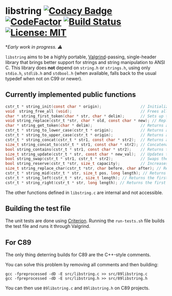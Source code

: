 # libstring [![Codacy Badge](https://app.codacy.com/project/badge/Grade/265e20e3a7b6416d85609612e600d16f)](https://www.codacy.com/gh/carmesim/libstring?utm_source=github.com&amp;utm_medium=referral&amp;utm_content=carmesim/libstring&amp;utm_campaign=Badge_Grade) [![CodeFactor](https://www.codefactor.io/repository/github/carmesim/libstring/badge)](https://www.codefactor.io/repository/github/carmesim/libstring) [![Build Status](https://travis-ci.org/carmesim/libstring.svg?branch=master)](https://travis-ci.org/carmesim/libstring) [![License: MIT](https://img.shields.io/badge/License-MIT-yellow.svg)](https://opensource.org/licenses/MIT)

  **Early work in progress. ⚠️*

`libstring` aims to be a highly portable, [Valgrind](https://www.valgrind.org/)-passing, single-header library that brings better support for strings and string manipulation to ANSI C. This library does **not** depend on `string.h` or `strings.h`, using only `stdio.h`, `stdlib.h` and `stdbool.h` (when available, falls back to the usual typedef when not on C99 or newer).

## Currently implemented public functions

```C
cstr_t * string_init(const char * origin);                 // Initializes a new cstr_t *.
void  string_free_all (void);                              // Frees all heap allocations made by libstring.
char * string_first_token(char * str, char * delim);       // Sets up tokenization and returns the first token
void string_replace(cstr_t *str, char * old, const char * new); // Replaces all instances of `old` to `new` within `str`
char * string_get_token(char * delim);                     // Returns a token from the char * str passed onto the previous function
cstr_t * string_to_lower_case(cstr_t * origin);            // Returns a new cstr_t * with the contents of origin lower-cased
cstr_t * string_to_upper_case(cstr_t * origin);            // Returns a new cstr_t * with the contents of origin upper-cased
cstr_t * string_concat(cstr_t * str1, const char * str2);  // Returns a new cstr_t * with the concatenation of str1 and str2
size_t string_concat_to(cstr_t * str1, const char * str2); // Concatenates str1 and str2 to str1.
bool string_contains(cstr_t * str1, const char * str2);    // Returns true if str2 is a substring of str1.
size_t string_update(cstr_t * str, const char * new_val);  // Updates the value of str. Increases its memory reservation if needed.
bool string_swap(cstr_t * str1, cstr_t * str2);            // Swaps the contents of str1 and str2.
bool string_reserve(cstr_t *str, size_t capacity);         // Increases str's memory reservation
size_t string_replace_char(cstr_t *str, char before, char after); // Replaces all instances of a char with another.
cstr_t * string_mid(cstr_t * str, size_t pos, long length); // Returns a substring of a given string starting at position pos with a given length.
cstr_t * string_left(cstr_t * str, size_t length); // Returns the first (length) characters of a string starting from the left.
cstr_t * string_right(cstr_t * str, long length); // Returns the first (length) characters of a string starting from the right.
```

The other functions defined in `libstring.c` are internal and not accessible.

## Building the test file

The unit tests are done using [Criterion](https://github.com/Snaipe/Criterion).
Running the `run-tests.sh` file builds the test file and runs it through Valgrind.


## For C89

The only thing deterring builds for C89 are the C++-style comments.

You can solve this problem by removing all comments and then building:

```console
gcc -fpreprocessed -dD -E src/libstring.c >> src/89libstring.c
gcc -fpreprocessed -dD -E src/libstring.h >> src/89libstring.h
```

You can then use `89libstring.c` and `89libstring.h` on C89 projects.

